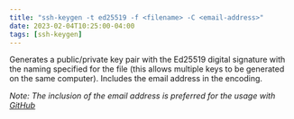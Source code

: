```yaml
---
title: "ssh-keygen -t ed25519 -f <filename> -C <email-address>"
date: 2023-02-04T10:25:00-04:00
tags: [ssh-keygen]
---
```

Generates a public/private key pair with the Ed25519 digital signature with the naming specified for the file (this allows multiple keys to be generated on the same computer).  Includes the email address in the encoding.

*Note: The inclusion of the email address is preferred for the usage with [GitHub](https://github.com/)*